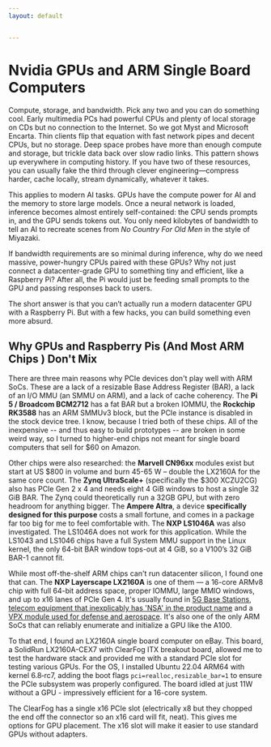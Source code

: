 ```yaml
---
layout: default


---
```


# Nvidia GPUs and ARM Single Board Computers

Compute, storage, and bandwidth. Pick any two and you can do something cool. Early multimedia PCs had powerful CPUs and plenty of local storage on CDs but no connection to the Internet. So we got Myst and Microsoft Encarta. Thin clients flip that equation with fast network pipes and decent CPUs, but no storage. Deep space probes have more than enough compute and storage, but trickle data back over slow radio links. This pattern shows up everywhere in computing history. If you have two of these resources, you can usually fake the third through clever engineering—compress harder, cache locally, stream dynamically, whatever it takes.

This applies to modern AI tasks. GPUs have the compute power for AI and the memory to store large models. Once a neural network is loaded, inference becomes almost entirely self-contained: the CPU sends prompts in, and the GPU sends tokens out. You only need kilobytes of bandwidth to tell an AI to recreate scenes from _No Country For Old Men_ in the style of Miyazaki.

If bandwidth requirements are so minimal during inference, why do we need massive, power-hungry CPUs paired with these GPUs? Why not just connect a datacenter-grade GPU to something tiny and efficient, like a Raspberry Pi? After all, the Pi would just be feeding small prompts to the GPU and passing responses back to users.

The short answer is that you can’t actually run a modern datacenter GPU with a Raspberry Pi. But with a few hacks, you can build something even more absurd.

## Why GPUs and Raspberry Pis (And Most ARM Chips ) Don't Mix

There are three main reasons why PCIe devices don't play well with ARM SoCs. These are a lack of a resizable Base Address Register (BAR), a lack of an I/O MMU (an SMMU on ARM), and a lack of cache coherency. The **Pi 5 / Broadcom BCM2712** has a fat BAR but a broken IOMMU, the **Rockchip RK3588** has an ARM SMMUv3 block, but the PCIe instance is disabled in the stock device tree. I know, because I tried both of these chips. All of the inexpensive -- and thus easy to build prototypes -- are broken in some weird way, so I turned to higher-end chips not meant for single board computers that sell for $60 on Amazon.

Other chips were also researched: the **Marvell CN96xx** modules exist but start at US $800 in volume and burn 45-65 W – double the LX2160A for the same core count. The **Zynq UltraScale+** (specifically the $300 XCZU2CG) also has PCIe Gen 2 x 4 and needs eight 4 GiB windows to host a single 32 GiB BAR. The Zynq could theoretically run a 32GB GPU, but with zero headroom for anything bigger. The **Ampere Altra**, a device __specifically designed for this purpose__ costs a small fortune, and comes in a package far too big for me to feel comfortable with. The **NXP LS1046A** was also investigated. The LS1046A does not work for this application. While the LS1043 and LS1046 chips have a full System MMU support in the Linux kernel, the only 64-bit BAR window tops-out at 4 GiB, so a V100’s 32 GiB BAR-1 cannot fit.

While most off-the-shelf ARM chips can't run datacenter silicon, I found one that can. The **NXP Layerscape LX2160A** is one of them — a 16-core ARMv8 chip with full 64-bit address space, proper IOMMU, large MMIO windows, and up to x16 lanes of PCIe Gen 4. It's usually found in [5G Base Stations](https://www.sageran.com/products/4g5g-portfolio/unity-outdoor-integrated-base-station-2w.html), [telecom equipment that inexplicably has 'NSA' in the product name](https://www.nexcom.com/Products/network-and-communication-solutions/edge-cloud-solutions/sd-wan-appliance/sd-wan-appliance-nsa-6310) and a [VPX module used for defense and aerospace](https://www.curtisswrightds.com/products/computing/processors/3u-vpx/vpx3-1708-v3-1708). It's also one of the only ARM SoCs that can reliably enumerate and initialize a GPU like the A100.

To that end, I found an LX2160A single board computer on eBay. This board, a SolidRun LX2160A-CEX7 with ClearFog ITX breakout board, allowed me to test the hardware stack and provided me with a standard PCIe slot for testing various GPUs. For the OS, I installed Ubuntu 22.04 ARM64 with kernel 6.8‑rc7, adding the boot flags `pci=realloc,resizable_bar=1` to ensure the PCIe subsystem was properly configured. The board idled at just 11W without a GPU - impressively efficient for a 16-core system.

The ClearFog has a single x16 PCIe slot (electrically x8 but they chopped the end off the connector so an x16 card will fit, neat). This gives me options for GPU placement. The x16 slot will make it easier to use standard GPUs without adapters.

